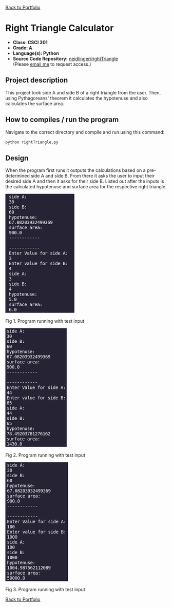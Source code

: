 [Back to Portfolio](./)

Right Triangle Calculator
===============

-   **Class: CSCI 301** 
-   **Grade: A**
-   **Language(s): Python**
-   **Source Code Repository:** [neidlinger/rightTriangle](https://github.com/neidlinger/rightTriangle/tree/SPR)  
    (Please [email me](mailto:lgneidlinger@csustudent.net?subject=GitHub%20Access) to request access.)

## Project description

This project took side A and side B of a right triangle from the user. Then, using Pythagoreans' theorem
it calculates the hypotenuse and also calculates the surface area. 

## How to compiles / run the program

Navigate to the correct directory and compile and run using this command:

```bash
python rightTriangle.py
```

## Design

When the program first runs it outputs the calculations based on a pre-determined side A and side B.
From there it asks the user to input their desired side A and then it asks for their side B. Listed out
after the inputs is the calculated hypotenuse and surface area for the respective right triangle. 

![screenshot](images/rightTriangle/1.png)

Fig 1. Program running with test input

![screenshot](images/rightTriangle/2.png)

Fig 2. Program running with test input

![screenshot](images/rightTriangle/3.png)

Fig 3. Program running with test input

[Back to Portfolio](./)